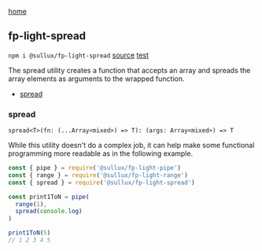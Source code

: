 [home](https://github.com/Sullux/fp-light/blob/master/README.md)

## fp-light-spread

`npm i @sullux/fp-light-spread`
[source](https://github.com/Sullux/fp-light/blob/master/lib/spread/spread.js)
[test](https://github.com/Sullux/fp-light/blob/master/lib/spread/spread.spec.js)

The spread utility creates a function that accepts an array and spreads the array elements as arguments to the wrapped function.

* [spread](#spread)

### spread

`spread<T>(fn: (...Array<mixed>) => T): (args: Array<mixed>) => T`

While this utility doesn't do a complex job, it can help make some functional programming more readable as in the following example.

```javascript
const { pipe } = require('@sullux/fp-light-pipe')
const { range } = require('@sullux/fp-light-range')
const { spread } = require('@sullux/fp-light-spread')

const print1ToN = pipe(
  range(1),
  spread(console.log)
)

print1ToN(5)
// 1 2 3 4 5
```
